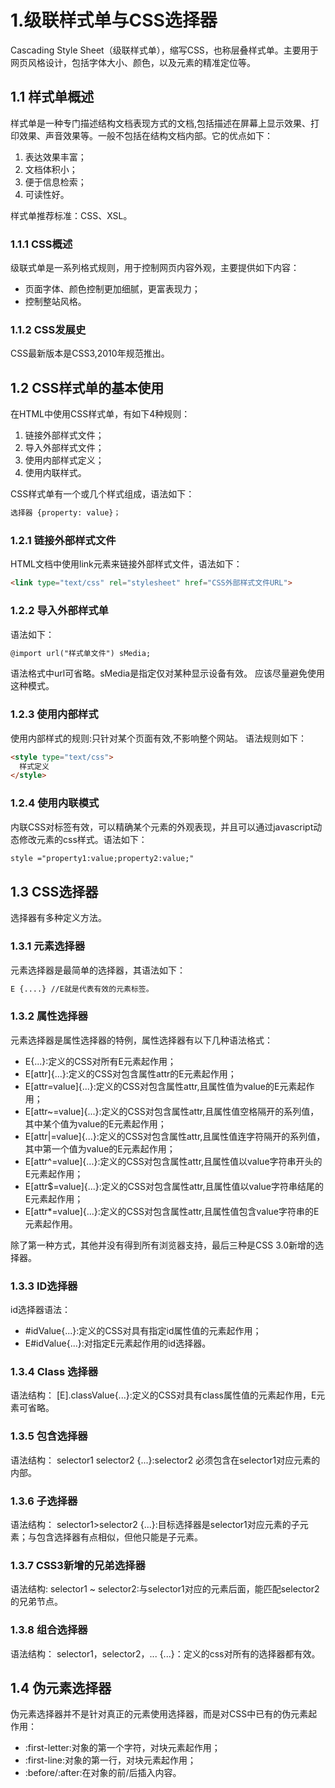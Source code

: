 # 1.级联样式单与CSS选择器
Cascading Style Sheet（级联样式单），缩写CSS，也称层叠样式单。主要用于网页风格设计，包括字体大小、颜色，以及元素的精准定位等。
## 1.1 样式单概述
样式单是一种专门描述结构文档表现方式的文档,包括描述在屏幕上显示效果、打印效果、声音效果等。一般不包括在结构文档内部。它的优点如下：
1. 表达效果丰富；
2. 文档体积小；
3. 便于信息检索；
4. 可读性好。  

样式单推荐标准：CSS、XSL。
### 1.1.1 CSS概述
级联式单是一系列格式规则，用于控制网页内容外观，主要提供如下内容：
- 页面字体、颜色控制更加细腻，更富表现力；
- 控制整站风格。  

### 1.1.2 CSS发展史
CSS最新版本是CSS3,2010年规范推出。
## 1.2 CSS样式单的基本使用
在HTML中使用CSS样式单，有如下4种规则：
1. 链接外部样式文件；
2. 导入外部样式文件；
3. 使用内部样式定义；
3. 使用内联样式。  

CSS样式单有一个或几个样式组成，语法如下：
```html
选择器 {property: value}；
```    

### 1.2.1 链接外部样式文件
HTML文档中使用link元素来链接外部样式文件，语法如下：
```html
<link type="text/css" rel="stylesheet" href="CSS外部样式文件URL">
```
### 1.2.2 导入外部样式单
语法如下：
```html
@import url("样式单文件") sMedia;
```  
语法格式中url可省略。sMedia是指定仅对某种显示设备有效。
应该尽量避免使用这种模式。
### 1.2.3 使用内部样式
使用内部样式的规则:只针对某个页面有效,不影响整个网站。
语法规则如下：
```html
<style type="text/css">
  样式定义
</style>
```
### 1.2.4 使用内联模式
内联CSS对标签有效，可以精确某个元素的外观表现，并且可以通过javascript动态修改元素的css样式。语法如下：
```html
style ="property1:value;property2:value;"
```  
## 1.3 CSS选择器
选择器有多种定义方法。
### 1.3.1 元素选择器
元素选择器是最简单的选择器，其语法如下：
```html
E {....} //E就是代表有效的元素标签。
```  
### 1.3.2 属性选择器
元素选择器是属性选择器的特例，属性选择器有以下几种语法格式：
- E{...}:定义的CSS对所有E元素起作用；
- E[attr]{...}:定义的CSS对包含属性attr的E元素起作用；
- E[attr=value]{...}:定义的CSS对包含属性attr,且属性值为value的E元素起作用；
- E[attr~=value]{...}:定义的CSS对包含属性attr,且属性值空格隔开的系列值，其中某个值为value的E元素起作用；
- E[attr|=value]{...}:定义的CSS对包含属性attr,且属性值连字符隔开的系列值，其中第一个值为value的E元素起作用；
- E[attr^=value]{...}:定义的CSS对包含属性attr,且属性值以value字符串开头的E元素起作用；
- E[attr$=value]{...}:定义的CSS对包含属性attr,且属性值以value字符串结尾的E元素起作用；
- E[attr*=value]{...}:定义的CSS对包含属性attr,且属性值包含value字符串的E元素起作用。  

除了第一种方式，其他并没有得到所有浏览器支持，最后三种是CSS 3.0新增的选择器。
### 1.3.3 ID选择器
id选择器语法：
- #idValue{...}:定义的CSS对具有指定id属性值的元素起作用；
- E#idValue{...}:对指定E元素起作用的id选择器。  

### 1.3.4 Class 选择器
语法结构：
[E].classValue{...}:定义的CSS对具有class属性值的元素起作用，E元素可省略。
### 1.3.5 包含选择器
语法结构：
selector1 selector2 {...}:selector2 必须包含在selector1对应元素的内部。
### 1.3.6 子选择器
语法结构：
selector1>selector2 {...}:目标选择器是selector1对应元素的子元素；与包含选择器有点相似，但他只能是子元素。
### 1.3.7 CSS3新增的兄弟选择器
语法结构:
selector1 ~ selector2:与selector1对应的元素后面，能匹配selector2的兄弟节点。
### 1.3.8 组合选择器
语法结构：
selector1，selector2，... {...}：定义的css对所有的选择器都有效。
## 1.4 伪元素选择器
伪元素选择器并不是针对真正的元素使用选择器，而是对CSS中已有的伪元素起作用：
- :first-letter:对象的第一个字符，对块元素起作用；
- :first-line:对象的第一行，对块元素起作用；
- :before/:after:在对象的前/后插入内容。
